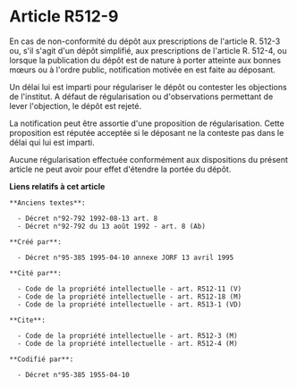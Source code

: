 # Article R512-9

En cas de non-conformité du dépôt aux prescriptions de l'article R. 512-3 ou, s'il s'agit d'un dépôt simplifié, aux
prescriptions de l'article R. 512-4, ou lorsque la publication du dépôt est de nature à porter atteinte aux bonnes mœurs ou à
l'ordre public, notification motivée en est faite au déposant.

Un délai lui est imparti pour régulariser le dépôt ou contester les objections de l'institut. A défaut de régularisation ou
d'observations permettant de lever l'objection, le dépôt est rejeté.

La notification peut être assortie d'une proposition de régularisation. Cette proposition est réputée acceptée si le déposant
ne la conteste pas dans le délai qui lui est imparti.

Aucune régularisation effectuée conformément aux dispositions du présent article ne peut avoir pour effet d'étendre la portée
du dépôt.

**Liens relatifs à cet article**

	**Anciens textes**:

	  - Décret n°92-792 1992-08-13 art. 8
	  - Décret n°92-792 du 13 août 1992 - art. 8 (Ab)

	**Créé par**:

	  - Décret n°95-385 1995-04-10 annexe JORF 13 avril 1995

	**Cité par**:

	  - Code de la propriété intellectuelle - art. R512-11 (V)
	  - Code de la propriété intellectuelle - art. R512-18 (M)
	  - Code de la propriété intellectuelle - art. R513-1 (VD)

	**Cite**:

	  - Code de la propriété intellectuelle - art. R512-3 (M)
	  - Code de la propriété intellectuelle - art. R512-4 (M)

	**Codifié par**:

	  - Décret n°95-385 1955-04-10
